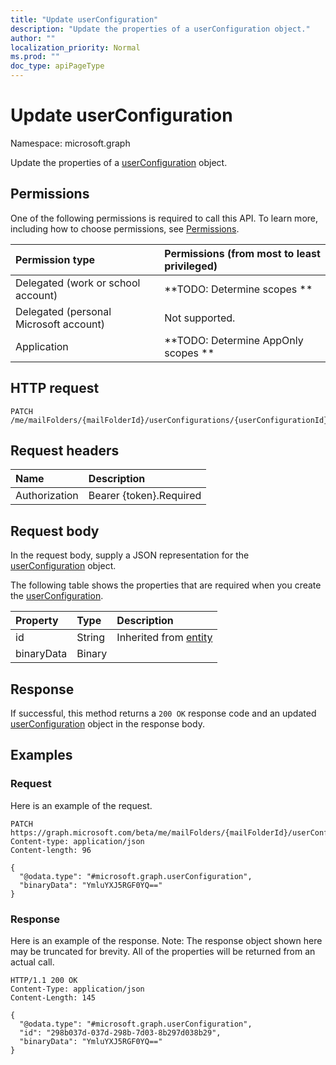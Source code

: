 ```yaml
---
title: "Update userConfiguration"
description: "Update the properties of a userConfiguration object."
author: ""
localization_priority: Normal
ms.prod: ""
doc_type: apiPageType
---
```


# Update userConfiguration

Namespace: microsoft.graph

Update the properties of a [userConfiguration](../resources/userconfiguration.md) object.

## Permissions
One of the following permissions is required to call this API. To learn more, including how to choose permissions, see [Permissions](/concepts/permissions-reference.md).

|Permission type|Permissions (from most to least privileged)|
|:---|:---|
|Delegated (work or school account)|**TODO: Determine scopes **|
|Delegated (personal Microsoft account)|Not supported.|
|Application|**TODO: Determine AppOnly scopes **|

## HTTP request
<!-- {
  "blockType": "ignored"
}
-->
``` http
PATCH /me/mailFolders/{mailFolderId}/userConfigurations/{userConfigurationId}
```

## Request headers
|Name|Description|
|:---|:---|
|Authorization|Bearer {token}.Required|

## Request body
In the request body, supply a JSON representation for the [userConfiguration](../resources/userconfiguration.md) object.

The following table shows the properties that are required when you create the [userConfiguration](../resources/userconfiguration.md).

|Property|Type|Description|
|:---|:---|:---|
|id|String| Inherited from [entity](../resources/entity.md)|
|binaryData|Binary||



## Response
If successful, this method returns a `200 OK` response code and an updated [userConfiguration](../resources/userconfiguration.md) object in the response body.

## Examples

### Request
Here is an example of the request.
<!-- {
  "blockType": "request",
  "name": "update_userconfiguration"
}
-->
``` http
PATCH https://graph.microsoft.com/beta/me/mailFolders/{mailFolderId}/userConfigurations/{userConfigurationId}
Content-type: application/json
Content-length: 96

{
  "@odata.type": "#microsoft.graph.userConfiguration",
  "binaryData": "YmluYXJ5RGF0YQ=="
}
```

### Response
Here is an example of the response. Note: The response object shown here may be truncated for brevity. All of the properties will be returned from an actual call.
<!-- {
  "blockType": "response",
  "truncated": true
}
-->
``` http
HTTP/1.1 200 OK
Content-Type: application/json
Content-Length: 145

{
  "@odata.type": "#microsoft.graph.userConfiguration",
  "id": "298b037d-037d-298b-7d03-8b297d038b29",
  "binaryData": "YmluYXJ5RGF0YQ=="
}
```

